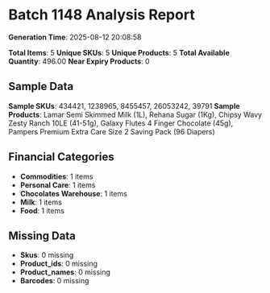 # Batch 1148 Analysis Report

**Generation Time**: 2025-08-12 20:08:58

**Total Items**: 5
**Unique SKUs**: 5
**Unique Products**: 5
**Total Available Quantity**: 496.00
**Near Expiry Products**: 0

## Sample Data
**Sample SKUs**: 434421, 1238965, 8455457, 26053242, 39791
**Sample Products**: Lamar Semi Skimmed Milk (1L), Rehana Sugar (1Kg), Chipsy Wavy Zesty Ranch 10LE (41-51g), Galaxy Flutes 4 Finger Chocolate (45g), Pampers Premium Extra Care Size 2 Saving Pack (96 Diapers)

## Financial Categories
- **Commodities**: 1 items
- **Personal Care**: 1 items
- **Chocolates Warehouse**: 1 items
- **Milk**: 1 items
- **Food**: 1 items

## Missing Data
- **Skus**: 0 missing
- **Product_ids**: 0 missing
- **Product_names**: 0 missing
- **Barcodes**: 0 missing
